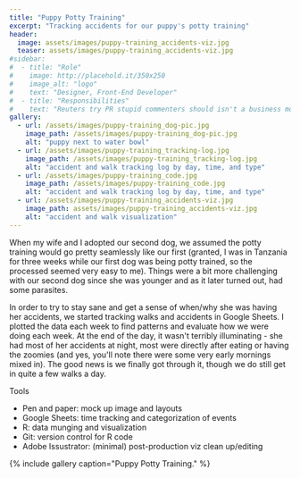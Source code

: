 ```yaml
---
title: "Puppy Potty Training"
excerpt: "Tracking accidents for our puppy's potty training"
header:
  image: assets/images/puppy-training_accidents-viz.jpg
  teaser: assets/images/puppy-training_accidents-viz.jpg
#sidebar:
#  - title: "Role"
#    image: http://placehold.it/350x250
#    image_alt: "logo"
#    text: "Designer, Front-End Developer"
#  - title: "Responsibilities"
#    text: "Reuters try PR stupid commenters should isn't a business model"
gallery:
  - url: /assets/images/puppy-training_dog-pic.jpg
    image_path: /assets/images/puppy-training_dog-pic.jpg
    alt: "puppy next to water bowl"
  - url: /assets/images/puppy-training_tracking-log.jpg
    image_path: /assets/images/puppy-training_tracking-log.jpg
    alt: "accident and walk tracking log by day, time, and type"
  - url: /assets/images/puppy-training_code.jpg
    image_path: /assets/images/puppy-training_code.jpg
    alt: "accident and walk tracking log by day, time, and type"
  - url: /assets/images/puppy-training_accidents-viz.jpg
    image_path: assets/images/puppy-training_accidents-viz.jpg
    alt: "accident and walk visualization"
---
```


When my wife and I adopted our second dog, we assumed the potty training would go pretty seamlessly like our first (granted, I was in Tanzania for three weeks while our first dog was being potty trained, so the processed seemed very easy to me). Things were a bit more challenging with our second dog since she was younger and as it later turned out, had some parasites. 

In order to try to stay sane and get a sense of when/why she was having her accidents, we started tracking walks and accidents in Google Sheets. I plotted the data each week to find patterns and evaluate how we were doing each week. At the end of the day, it wasn't terribly illuminating - she had most of her accidents at night, most were directly after eating or having the zoomies (and yes, you'll note there were some very early mornings mixed in). The good news is we finally got through it, though we do still get in quite a few walks a day.

Tools
   - Pen and paper: mock up image and layouts
   - Google Sheets: time tracking and categorization of events
   - R: data munging and visualization
   - Git: version control for R code
   - Adobe Issustrator: (minimal) post-production viz clean up/editing

{% include gallery caption="Puppy Potty Training." %}